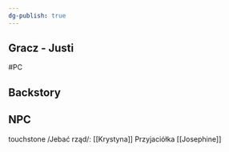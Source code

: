 ```yaml
---
dg-publish: true
---
```

## Gracz - Justi
#PC
## Backstory

## NPC
touchstone /Jebać rząd/: [[Krystyna]]
Przyjaciółka [[Josephine]]